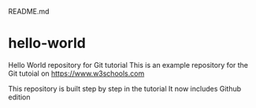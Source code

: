 README.md
# hello-world
Hello World repository for Git tutorial
This is an example repository for the Git tutoial on https://www.w3schools.com

This repository is built step by step in the tutorial
It now includes Github edition
